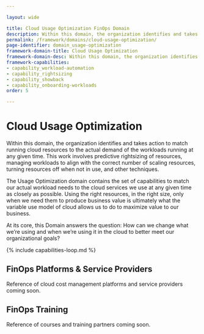 ```yaml
---

layout: wide

title: Cloud Usage Optimization FinOps Domain
description: Within this domain, the organization identifies and takes action to match running cloud resources to the actual demand of the workloads running at any given time. This work involves predictive rightsizing of resources, managing workloads to align with the correct number of scaling resources, turning resources off when not in use, and other techniques.
permalink: /framework/domains/cloud-usage-optimization/
page-identifier: domain_usage-optimization
framework-domain-title: Cloud Usage Optimization
framework-domain-desc: Within this domain, the organization identifies and takes action to match running cloud resources to the actual demand of the workloads running at any given time. This work involves predictive rightsizing of resources, managing workloads to align with the correct number of scaling resources, turning resources off when not in use, and other techniques.
framework-capabilities:
- capability_workload-automation
- capability_rightsizing
- capability_showback
- capability_onboarding-workloads
order: 5

---
```


# Cloud Usage Optimization

Within this domain, the organization identifies and takes action to match running cloud resources to the actual demand of the workloads running at any given time. This work involves predictive rightsizing of resources, managing workloads to align with the correct number of scaling resources, turning resources off when not in use, and other techniques.

The Usage Optimization domain contains the set of capabilities to match our actual workload needs to the cloud services we use at any given time as closely as possible. Using the right resources, in the right size, only when we need them to produce business value is ultimately what the variable use model of cloud allows us to do to maximize value to our business.

At its core, this Domain answers the question: How can we change what we’re using and when we’re using it in the cloud to better meet our organizational goals?


{% include capabilities-loop.md %}


## FinOps Platforms & Service Providers

Reference of cloud cost management platforms and service providers coming soon.

## FinOps Training

Reference of courses and training partners coming soon.
